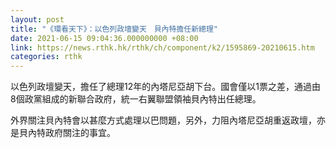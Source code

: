 ```yaml
---
layout: post
title: "《環看天下》：以色列政壇變天　貝內特擔任新總理"
date: 2021-06-15 09:04:36.000000000 +08:00
link: https://news.rthk.hk/rthk/ch/component/k2/1595869-20210615.htm
categories: rthk
---
```


以色列政壇變天，擔任了總理12年的內塔尼亞胡下台。國會僅以1票之差，通過由8個政黨組成的新聯合政府，統一右翼聯盟領袖貝內特出任總理。

外界關注貝內特會以甚麼方式處理以巴問題，另外，力阻內塔尼亞胡重返政壇，亦是貝內特政府關注的事宜。
